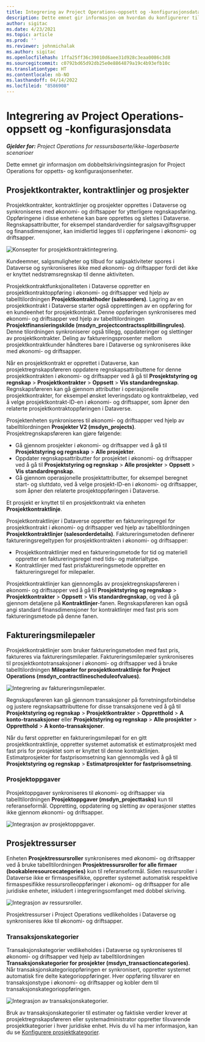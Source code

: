 ```yaml
---
title: Integrering av Project Operations-oppsett og -konfigurasjonsdata
description: Dette emnet gir informasjon om hvordan du konfigurerer tilordninger for dobbel skriving for Project Operations.
author: sigitac
ms.date: 4/23/2021
ms.topic: article
ms.prod: ''
ms.reviewer: johnmichalak
ms.author: sigitac
ms.openlocfilehash: 1ffa25ff36c39010d6aee31d928c3eaa0086c3d8
ms.sourcegitcommit: c0792bd65d92db25e0e8864879a19c4b93efb10c
ms.translationtype: HT
ms.contentlocale: nb-NO
ms.lasthandoff: 04/14/2022
ms.locfileid: "8586908"
---
```

# <a name="project-operations-setup-and-configuration-data-integration"></a>Integrering av Project Operations-oppsett og -konfigurasjonsdata

_**Gjelder for:** Project Operations for ressursbaserte/ikke-lagerbaserte scenarioer_

Dette emnet gir informasjon om dobbeltskrivingsintegrasjon for Project Operations for oppetts- og konfigurasjonsenheter.

## <a name="project-contracts-contract-lines-and-projects"></a>Prosjektkontrakter, kontraktlinjer og prosjekter

Prosjektkontrakter, kontraktlinjer og prosjekter opprettes i Dataverse og synkroniseres med økonomi- og driftsapper for ytterligere regnskapsføring. Oppføringene i disse enhetene kan bare opprettes og slettes i Dataverse. Regnskapsattributter, for eksempel standardverdier for salgsavgiftsgrupper og finansdimensjoner, kan imidlertid legges til i oppføringene i økonomi- og driftsapper.

  ![Konsepter for prosjektkontraktintegrering.](./media/1ProjectContract.jpg)

Kundeemner, salgsmuligheter og tilbud for salgsaktiviteter spores i Dataverse og synkroniseres ikke med økonomi- og driftsapper fordi det ikke er knyttet nedstrømsregnskap til denne aktiviteten.

Prosjektkontraktfunksjonaliteten i Dataverse oppretter en prosjektkontraktoppføring i økonomi- og driftsapper ved hjelp av tabelltilordningen **Prosjektkontrakthoder (salesorders)**. Lagring av en prosjektkontrakt i Dataverse starter også opprettingen av en oppføring for en kundeenhet for prosjektkontrakt. Denne oppføringen synkroniseres med økonomi- og driftsapper ved hjelp av tabelltilordningen **Prosjektfinansieringskilde (msdyn\_projectcontractssplitbillingrules)**. Denne tilordningen synkroniserer også tillegg, oppdateringer og slettinger av prosjektkontrakter. Deling av faktureringsprosenter mellom prosjektkontraktkunder håndteres bare i Dataverse og synkroniseres ikke med økonomi- og driftsapper.

Når en prosjektkontrakt er opprettet i Dataverse, kan prosjektregnskapsføreren oppdatere regnskapsattributtene for denne prosjektkontrakten i økonomi- og driftsapper ved å gå til **Prosjektstyring og regnskap** > **Prosjektkontrakter** > **Oppsett** > **Vis standardregnskap**. Regnskapsføreren kan gå gjennom attributter i operasjonelle prosjektkontrakter, for eksempel ønsket leveringsdato og kontraktbeløp, ved å velge prosjektkontrakt-ID-en i økonomi- og driftsapper, som åpner den relaterte prosjektkontraktoppføringen i Dataverse.

Prosjektenheten synkroniseres til økonomi- og driftsapper ved hjelp av tabelltilordningen **Prosjekter V2 (msdyn\_projects)**. Prosjektregnskapsføreren kan gjøre følgende:

  - Gå gjennom prosjekter i økonomi- og driftsapper ved å gå til **Prosjektstyring og regnskap** > **Alle prosjekter**. 
  - Oppdater regnskapsattributter for prosjektet i økonomi- og driftsapper ved å gå til **Prosjektstyring og regnskap** > **Alle prosjekter** > **Oppsett** > **Vis standardregnskap**.  
  - Gå gjennom operasjonelle prosjektattributter, for eksempel beregnet start- og sluttdato, ved å velge prosjekt-ID-en i økonomi- og driftsapper, som åpner den relaterte prosjektoppføringen i Dataverse.

Et prosjekt er knyttet til en prosjektkontrakt via enheten **Prosjektkontraktlinje**.

Prosjektkontraktlinjer i Dataverse oppretter en faktureringsregel for prosjektkontrakt i økonomi- og driftsapper ved hjelp av tabelltilordningen **Prosjektkontraktlinjer (salesorderdetails)**. Faktureringsmetoden definerer faktureringsregeltypen for prosjektkontrakten i økonomi- og driftsapper:

  - Prosjektkontraktlinjer med en faktureringsmetode for tid og materiell oppretter en faktureringsregel med tids- og materialtype.
  - Kontraktlinjer med fast prisfaktureringsmetode oppretter en faktureringsregel for milepæler.

Prosjektkontraktlinjer kan gjennomgås av prosjektregnskapsføreren i økonomi- og driftsapper ved å gå til **Prosjektstyring og regnskap** > **Prosjektkontrakter** > **Oppsett** > **Vis standardregnskap**, og ved å gå gjennom detaljene på **Kontraktlinjer**-fanen. Regnskapsføreren kan også angi standard finansdimensjoner for kontraktlinjer med fast pris som faktureringsmetode på denne fanen.

## <a name="billing-milestones"></a>Faktureringsmilepæler

Prosjektkontraktlinjer som bruker faktureringsmetoden med fast pris, faktureres via faktureringsmilepæler. Faktureringsmilepæler synkroniseres til prosjektkontotransaksjoner i økonomi- og driftsapper ved å bruke tabelltilordningen **Milepæler for prosjektkontraktlinje for Project Operations (msdyn\_contractlinescheduleofvalues)**.

  ![Integrering av faktureringsmilepæler.](./media/2Milestones.jpg)

Regnskapsføreren kan gå gjennom transaksjoner på forretningsforbindelse og justere regnskapsattributtene for disse transaksjonene ved å gå til **Prosjektstyring og regnskap** > **Prosjektkontrakter** > **Oppretthold** > **A konto-transaksjoner** eller **Prosjektstyring og regnskap** > **Alle prosjekter** > **Oppretthold** > **A konto-transaksjoner**.

Når du først oppretter en faktureringsmilepæl for en gitt prosjektkontraktlinje, oppretter systemet automatisk et estimatprosjekt med fast pris for prosjektet som er knyttet til denne kontraktlinjen. Estimatprosjekter for fastprisomsetning kan gjennomgås ved å gå til **Prosjektstyring og regnskap** > **Estimatprosjekter for fastprisomsetning**.

### <a name="project-tasks"></a>Prosjektoppgaver

Prosjektoppgaver synkroniseres til økonomi- og driftsapper via tabelltilordningen **Prosjektoppgaver (msdyn\_projecttasks)** kun til referanseformål. Oppretting, oppdatering og sletting av operasjoner støttes ikke gjennom økonomi- og driftsapper.

  ![Integrasjon av prosjektoppgaver.](./media/3Tasks.jpg)

## <a name="project-resources"></a>Prosjektressurser

Enheten **Prosjektressursroller** synkroniseres med økonomi- og driftsapper ved å bruke tabelltilordningen **Prosjektressursroller for alle firmaer (bookableresourcecategories)** kun til referanseformål. Siden ressursroller i Dataverse ikke er firmaspesifikke, oppretter systemet automatisk respektive firmaspesifikke ressursrolleoppføringer i økonomi- og driftsapper for alle juridiske enheter, inkludert i integreringsomfanget med dobbel skriving.

![Integrasjon av ressursroller.](./media/5Resources.jpg)

Prosjektressurser i Project Operations vedlikeholdes i Dataverse og synkroniseres ikke til økonomi- og driftsapper.

### <a name="transaction-categories"></a>Transaksjonskategorier

Transaksjonskategorier vedlikeholdes i Dataverse og synkroniseres til økonomi- og driftsapper ved hjelp av tabelltilordningen **Transaksjonskategorier for prosjekter (msdyn\_transactioncategories)**. Når transaksjonskategorioppføringen er synkronisert, oppretter systemet automatisk fire delte kategorioppføringer. Hver oppføring tilsvarer en transaksjonstype i økonomi- og driftsapper og kobler dem til transaksjonskategorioppføringen.

![Integrasjon av transaksjonskategorier.](./media/4TransactionCategories.jpg)

Bruk av transaksjonskategorier til estimater og faktiske verdier krever at prosjektregnskapsføreren eller systemadministrator oppretter tilsvarende prosjektkategorier i hver juridiske enhet. Hvis du vil ha mer informasjon, kan du se [Konfigurere prosjektkategorier](../project-accounting/configure-project-categories.md).
